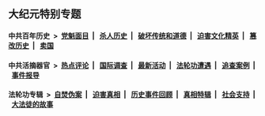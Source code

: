 ## 大纪元特别专题

#### 中共百年历史 &nbsp;>&nbsp; [党魁面目](indexes/nf1176107/README.md?05190430) &nbsp;| &nbsp; [杀人历史](indexes/nf1176106/README.md?05190430) &nbsp;| &nbsp; [破坏传统和道德](indexes/nf1176106/README.md?05190430) &nbsp;| &nbsp; [迫害文化精英](indexes/nf1176111/README.md?05190430) &nbsp;| &nbsp; [篡改历史](indexes/nf1176115/README.md?05190430) &nbsp;| &nbsp; [卖国](indexes/nf1176117/README.md?05190430) 

#### 中共活摘器官 &nbsp;>&nbsp; [热点评论](indexes/nf5879/README.md?05190430) &nbsp;| &nbsp; [国际调查](indexes/nf5947/README.md?05190430) &nbsp;| &nbsp; [最新活动](indexes/nf5883/README.md?05190430) &nbsp;| &nbsp; [法轮功遭遇](indexes/nf5881/README.md?05190430) &nbsp;| &nbsp; [追查案例](indexes/nf5880/README.md?05190430) &nbsp;| &nbsp; [事件报导](indexes/nf5877/README.md?05190430) 

#### 法轮功专辑 &nbsp;>&nbsp; [自焚伪案](indexes/nf5562/README.md?05190430) &nbsp;| &nbsp; [迫害真相](indexes/nf4379/README.md?05190430) &nbsp;| &nbsp; [历史事件回顾](indexes/nf5793/README.md?05190430) &nbsp;| &nbsp; [真相特辑](indexes/nf4389/README.md?05190430) &nbsp;| &nbsp; [社会支持](indexes/nf4386/README.md?05190430) &nbsp;| &nbsp; [大法徒的故事](indexes/nf1147481/README.md?05190430) 

